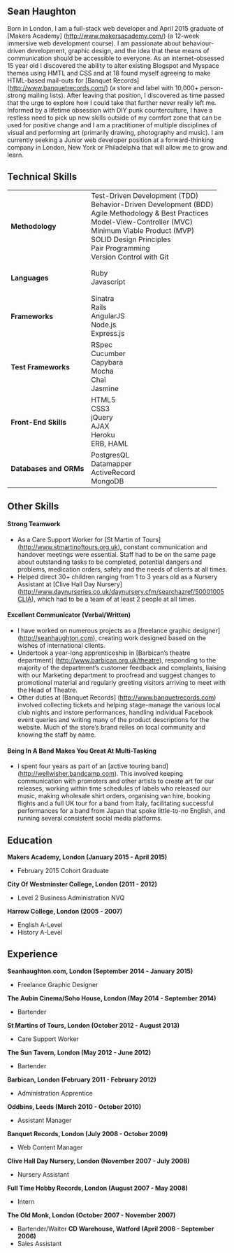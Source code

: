 ## Sean Haughton
Born in London, I am a full-stack web developer and April 2015 graduate of [Makers Academy] (http://www.makersacademy.com/) (a 12-week immersive web development course). I am passionate about behaviour-driven development, graphic design, and the idea that these means of communication should be accessible to everyone. As an internet-obsessed 15 year old I discovered the ability to alter existing Blogspot and Myspace themes using HMTL and CSS and at 18 found myself agreeing to make HTML-based mail-outs for [Banquet Records] (http://www.banquetrecords.com/) (a store and label with 10,000+ person-strong mailing lists). After leaving that position, I discovered as time passed that the urge to explore how I could take that further never really left me.
Informed by a lifetime obsession with DIY punk counterculture, I have a restless need to pick up new skills outside of my comfort zone that can be used for positive change and I am a practitioner of multiple disciplines of visual and performing art (primarily drawing, photography and music). I am currently seeking a Junior web developer position at a forward-thinking company in London, New York or Philadelphia that will allow me to grow and learn.

## Technical Skills
<table>
  <tr>
    <td>
    <h4>Methodology</h4>
    </td>
    <td>
    Test-Driven Development (TDD)
    <br>Behavior-Driven Development (BDD)
    <br>Agile Methodology & Best Practices
    <br>Model-View-Controller (MVC)
    <br>Minimum Viable Product (MVP)
    <br>SOLID Design Principles
    <br>Pair Programming
    <br>Version Control with Git
    </td>
  </tr>
  <tr>
    <td><h4>Languages</h4></td>
    <td>
      Ruby
      <br>Javascript
    </td>
  </tr>
  <tr>
    <td><h4>Frameworks</h4></td>
    <td>
      Sinatra
      <br>Rails
      <br>AngularJS
      <br>Node.js
      <br>Express.js
    </td>
  </tr>
  <tr>
    <td><h4>Test Frameworks</h4></td>
    <td>
      RSpec
      <br>Cucumber
      <br>Capybara
      <br>Mocha
      <br>Chai
      <br>Jasmine
    </td>
  </tr>
  <tr>
    <td><h4>Front-End Skills</h4></td>
    <td>
      HTML5
      <br>CSS3
      <br>jQuery
      <br>AJAX
      <br>Heroku
      <br>ERB, HAML
    </td>
  </tr>
   <tr>
    <td><h4>Databases and ORMs</h4></td>
    <td>
      PostgresQL
      <br>Datamapper
      <br>ActiveRecord
      <br>MongoDB
    </td>
  </tr>
</table>

## Other Skills
#### Strong Teamwork
* As a Care Support Worker for [St Martin of Tours] (http://www.stmartinoftours.org.uk), constant communication and handover meetings were essential. Staff had to be on the same page about outstanding tasks to be completed, potential dangers and problems, medication orders, safety and the needs of clients at all times.
* Helped direct 30+ children ranging from 1 to 3 years old as a Nursery Assistant at [Clive Hall Day Nursery] (http://www.daynurseries.co.uk/daynursery.cfm/searchazref/50001005CLIA), which had to be a team of at least 2 people at all times.

#### Excellent Communicator (Verbal/Written)
* I have worked on numerous projects as a [freelance graphic designer] (http://seanhaughton.com), creating work designed based on the wishes of international clients.
* Undertook a year-long apprenticeship in [Barbican’s theatre department] (http://www.barbican.org.uk/theatre), responding to the majority of the department’s customer feedback and complaints, liaising with our Marketing department to proofread and suggest changes to promotional material and regularly greeting visitors arriving to meet with the Head of Theatre.
* Other duties at [Banquet Records] (http://www.banquetrecords.com) involved collecting tickets and helping stage-manage the various local club nights and instore performances, handling individual Facebook event queries and writing many of the product descriptions for the website. Much of the store’s brand relies on local community and knowing the staff by name.

#### Being In A Band Makes You Great At Multi-Tasking
* I spent four years as part of an [active touring band] (http://wellwisher.bandcamp.com). This involved keeping communication with promoters and other artists to create art for our releases, working within time schedules of labels who released our music, making wholesale shirt orders, organising van hire, booking flights and a full UK tour for a band from Italy, facilitating successful performances for a band from Japan that spoke little-to-no English, and running several consistent social media platforms. 

## Education

**Makers Academy, London (January 2015 - April 2015)**
* February 2015 Cohort Graduate

**City Of Westminster College, London (2011 - 2012)**
* Level 2 Business Administration NVQ

**Harrow College, London (2005 - 2007)**
* English A-Level
* History A-Level

## Experience
**Seanhaughton.com, London (September 2014 - January 2015)**
* Freelance Graphic Designer

**The Aubin Cinema/Soho House, London (May 2014 - September 2014)**
* Bartender

**St Martins of Tours, London (October 2012 - August 2013)**
* Care Support Worker

**The Sun Tavern, London (May 2012 - June 2012)**
* Bartender

**Barbican, London (February 2011 - February 2012)**
* Administration Apprentice

**Oddbins, Leeds (March 2010 - October 2010)**
* Assistant Manager

**Banquet Records, London (July 2008 - October 2009)**
* Web Content Manager

**Clive Hall Day Nursery, London (November 2007 - July 2008)** 
* Nursery Assistant

**Full Time Hobby Records, London (August 2007 - May 2008)** 
* Intern

**The Old Monk, London (October 2007 - November 2007)**
* Bartender/Waiter
**CD Warehouse, Watford (April 2006 -  September 2006)**
* Sales Assistant